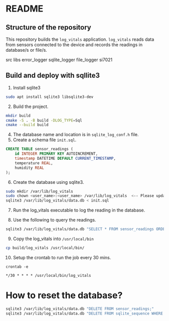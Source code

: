 # README

## Structure of the repository

This repository builds the `log_vitals` application.
`log_vitals` reads data from sensors connected to the device and records the readings in database/s or file/s.

src
libs
    error_logger
    sqlite_logger
    file_logger
    si7021

## Build and deploy with sqllite3

1. Install sqlite3

```bash
sudo apt install sqlite3 libsqlite3-dev
```

2. Build the project.

```bash
mkdir build
cmake -S . -B build -DLOG_TYPE=Sql
cmake --build build
```

4. The database name and location is in `sqlite_log_conf.h` file.
5. Create a schema file `init.sql`.

```sql
CREATE TABLE sensor_readings (
    id INTEGER PRIMARY KEY AUTOINCREMENT,
    timestamp DATETIME DEFAULT CURRENT_TIMESTAMP,
    temperature REAL,
    humidity REAL
);
```

6. Create the database using sqlite3.

```bash
sudo mkdir /var/lib/log_vitals
sudo chown <user_name>:<user_name> /var/lib/log_vitals  <-- Please update user_name
sqlite3 /var/lib/log_vitals/data.db < init.sql
```

7. Run the log_vitals executable to log the reading in the database.

8. Use the following to query the readings.

```bash
sqlite3 /var/lib/log_vitals/data.db "SELECT * FROM sensor_readings ORDER BY timestamp DESC LIMIT 10;"
```

9. Copy the log_vitals into `/usr/local/bin`

```bash
cp build/log_vitals /usr/local/bin/
```

10. Setup the crontab to run the job every 30 mins.

```
crontab -e

*/30 * * * * /usr/local/bin/log_vitals
```

# How to reset the database?

```bash
sqlite3 /var/lib/log_vitals/data.db "DELETE FROM sensor_readings;"
sqlite3 /var/lib/log_vitals/data.db "DELETE FROM sqlite_sequence WHERE name='sensor_readings';"
```
